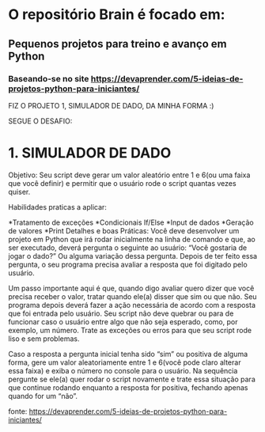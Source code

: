# O repositório Brain é focado em: 
## Pequenos projetos para treino e avanço em Python

### Baseando-se no site https://devaprender.com/5-ideias-de-projetos-python-para-iniciantes/

FIZ O PROJETO 1, SIMULADOR DE DADO, DA MINHA FORMA :)

SEGUE O DESAFIO:

# 1. SIMULADOR DE DADO
Objetivo: Seu script deve gerar um valor aleatório entre 1 e 6(ou uma faixa que você definir) e permitir que o usuário rode o script quantas vezes quiser.

Habilidades praticas a aplicar:

*Tratamento de exceções
*Condicionais If/Else
*Input de dados
*Geração de valores
*Print
Detalhes e boas Práticas: Você deve desenvolver um projeto em Python que irá rodar inicialmente na linha de comando e que, ao ser executado, deverá pergunta o seguinte ao usuário: “Você gostaria de jogar o dado?” Ou alguma variação dessa pergunta. Depois de ter feito essa pergunta, o seu programa precisa avaliar a resposta que foi digitado pelo usuário.

Um passo importante aqui é que, quando digo avaliar quero dizer que você precisa receber o valor, tratar quando ele(a) disser que sim ou que não. Seu programa depois deverá fazer a ação necessária de acordo com a resposta que foi entrada pelo usuário. Seu script não deve quebrar ou para de funcionar caso o usuário entre algo que não seja esperado, como, por exemplo, um número. Trate as exceções ou erros para que seu script rode liso e sem problemas.

Caso a resposta a pergunta inicial tenha sido “sim” ou positiva de alguma forma, gere um valor aleatoriamente entre 1 e 6(você pode claro alterar essa faixa) e exiba o número no console para o usuário. Na sequência pergunte se ele(a) quer rodar o script novamente e trate essa situação para que continue rodando enquanto a resposta for positiva, fechando apenas quando for um “não”.



fonte: https://devaprender.com/5-ideias-de-projetos-python-para-iniciantes/
